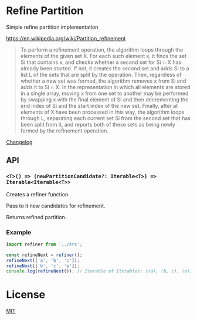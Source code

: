# Refine Partition

Simple refine partition implementation

https://en.wikipedia.org/wiki/Partition_refinement

> To perform a refinement operation, the algorithm loops through the elements of the given set X. For each such element x, it finds the set Si that contains x, and checks whether a second set for Si ∩ X has already been started. If not, it creates the second set and adds Si to a list L of the sets that are split by the operation. Then, regardless of whether a new set was formed, the algorithm removes x from Si and adds it to Si ∩ X. In the representation in which all elements are stored in a single array, moving x from one set to another may be performed by swapping x with the final element of Si and then decrementing the end index of Si and the start index of the new set. Finally, after all elements of X have been processed in this way, the algorithm loops through L, separating each current set Si from the second set that has been split from it, and reports both of these sets as being newly formed by the refinement operation.

[Changelog](./CHANGELOG.md)

## API

### `<T>() => (newPartitionCandidate?: Iterable<T>) => Iterable<Iterable<T>>`

Creates a refiner function.

Pass to it new candidates for refinement.

Returns refined partition.

### Example

```typescript
import refiner from '../src';

const refineNext = refiner();
refineNext(['a', 'b', 'c']);
refineNext(['b', 'c', 'e']);
console.log(refineNext()); // Iterable of Iterables: ((a), (b, c), (e))
```

# License

[MIT](https://github.com/kshutkin/slimlib/blob/main/LICENSE)
